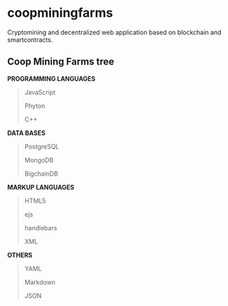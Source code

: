 # coopminingfarms
Cryptomining and decentralized web application based on blockchain and smartcontracts.

## Coop Mining Farms tree


__PROGRAMMING LANGUAGES__
> JavaScript
>
> Phyton
>
> C++

__DATA BASES__
> PostgreSQL
>
> MongoDB
>
> BigchainDB

__MARKUP LANGUAGES__
> HTML5
>
> ejs
>
> handlebars
>
> XML

__OTHERS__
> YAML
>
> Markdown
>
> JSON
